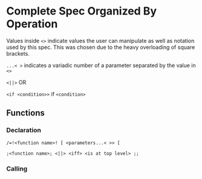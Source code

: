 # Complete Spec Organized By Operation

Values inside `<>` indicate values the user can manipulate as well as notation used by this spec. This was chosen due to the heavy overloading of square brackets.

`...< >` indicates a variadic number of a parameter separated by the value in `<>`

`<||>` OR

`<if <condition>>` if `<condition>`

## Functions

### Declaration

```PythonScript
/=!<function name>! [ <parameters...< >> [

;<function name>; <||> <iff> <is at top level> ;;
```

### Calling
